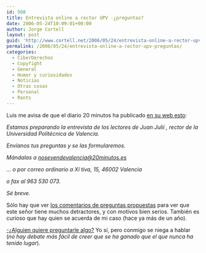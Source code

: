 ```yaml
---
id: 508
title: Entrevista online a rector UPV -¿preguntas?
date: 2006-05-24T10:09:01+00:00
author: Jorge Cortell
layout: post
guid: 'http://www.cortell.net/2006/05/24/entrevista-online-a-rector-upv-%c2%bfpreguntas/'
permalink: /2006/05/24/entrevista-online-a-rector-upv-preguntas/
categories:
  - CiberDerechos
  - Copyfight
  - General
  - Humor y curiosidades
  - Noticias
  - Otras cosas
  - Personal
  - Rants
---
```

Luis me avisa de que el diario 20 minutos ha publicado <a target="_blank" title="entrevista rector UPV" href="http://www.20minutos.es/noticia/114874/0/entrevista/rector/politecnica/Est">en su web esto</a>:

_Estamos preparando la entrevista de los lectores de Juan Julií , rector de la Universidad Politécnica de Valencia._

_Enví­anos tus preguntas y se las formularemos._

_Mándalas a <a target="_blank" title="mail 20 minutos" href="mailto:nosevendevalencia@20minutos.es">nosevendevalencia@20minutos.es</a>_

_... o por correo ordinario a Xí tiva, 15, 46002 Valencia_

_o fax al 963 530 073._

_Sé breve._

Sólo hay que ver <a target="_blank" title="entrevista rector UPV" href="http://www.20minutos.es/noticia/114874/0/entrevista/rector/politecnica/Est">los comentarios de preguntas propuestas</a> para ver que este señor tiene muchos detractores, y con motivos bien serios. También es curioso que hay quien se acuerda de mi caso (hace ya más de un año).

<a target="_blank" title="artí­culo censura UPV" href="http://www.periodistadigital.com/tecnologia/object.php?o=83090">-¿Alguien quiere preguntarle algo?</a> Yo sí­, pero conmigo se niega a hablar (_no hay debate más fácil de creer que se ha ganado que el que nunca ha tenido lugar_).